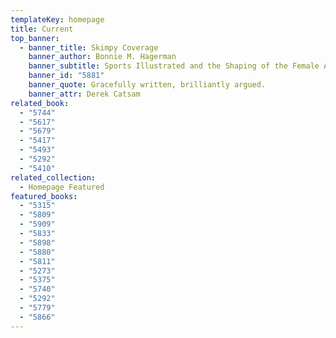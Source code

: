 ```yaml
---
templateKey: homepage
title: Current
top_banner:
  - banner_title: Skimpy Coverage
    banner_author: Bonnie M. Hagerman
    banner_subtitle: Sports Illustrated and the Shaping of the Female Athlete
    banner_id: "5881"
    banner_quote: Gracefully written, brilliantly argued.
    banner_attr: Derek Catsam
related_book:
  - "5744"
  - "5617"
  - "5679"
  - "5417"
  - "5493"
  - "5292"
  - "5410"
related_collection:
  - Homepage Featured
featured_books:
  - "5315"
  - "5809"
  - "5909"
  - "5833"
  - "5898"
  - "5880"
  - "5811"
  - "5273"
  - "5375"
  - "5740"
  - "5292"
  - "5779"
  - "5866"
---
```

